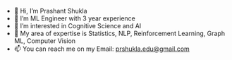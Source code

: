 - 👋 Hi, I’m Prashant Shukla
- 👀 I’m ML Engineer with 3 year experience
- 🌱 I’m interested in Cognitive Science and AI
- 💞️ My area of expertise is Statistics, NLP, Reinforcement Learning, Graph ML, Computer Vision
- 📫 You can reach me on my Email: prshukla.edu@gmail.com

<!---
pr-shukla/pr-shukla is a ✨ special ✨ repository because its `README.md` (this file) appears on your GitHub profile.
You can click the Preview link to take a look at your changes.
--->
